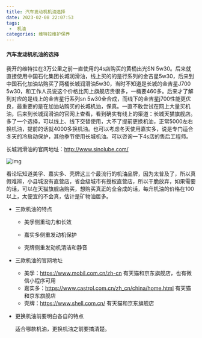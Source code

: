 ```yaml
---
title: 汽车发动机机油选择
date: 2023-02-08 22:07:53
tags:
 -  机油
categories: 维特拉维护保养
---
```


#### 汽车发动机机油的选择

我开的维特拉在3万公里之前一直使用的4s店购买的黄桶出光SN  5w30。后来就直接使用中国石化集团长城润滑油，线上买的的是行系列的金吉星5w30，后来到中国石化加油站购买了两桶长城润滑油5w30，当时不知道是长城的金吉星J700  5w30，和工作人员说这个价格比网上旗舰店贵很多，一桶要460多。后来才了解到对应的是线上的金吉星行系列sn  5w30全合成，而线下的金吉星j700性能更优良，最重要的是在加油站购买的长城机油，保真。一直不敢尝试在网上大量买机油，后来到长城润滑油的官网上查看，看到确实有线上的渠道：长城天猫旗舰店。多了一个选择，可以线上、线下交替使用，大不了提前更换机油，正常5000左右换机油，提前的话就4000多换机油。也可以考虑冬天使用嘉实多，说是专门适合冬天的冷启动保护，其他季节使用长城机油。可以咨询一下4s店的售后工程师。

<!--more-->

长城润滑油的官网地址：http://www.sinolube.com/

![img](/images/vitara/机油厂商/长城润滑油.png)

看论坛知道美孚、嘉实多、壳牌这三个最流行的机油品牌，因为太普及了，所以真假难辨，小县城没有直营店，省会级城市有授权直营店，所以干脆放弃，如果需要的话，可以在天猫旗舰店购买，想购买真正的全合成的话，每升机油的价格在100以上，太便宜的不会真，估计是矿物油居多。

* 三款机油的特点

  * 美孚侧重动力和长效
  * 嘉实多侧重发动机保护

  * 壳牌侧重发动机清洁和静音

* 三款机油的官网地址
  * 美孚：https://www.mobil.com.cn/zh-cn  有天猫和京东旗舰店，也有微信小程序可用
  * 嘉实多：https://www.castrol.com.cn/zh_cn/china/home.html   有天猫和京东旗舰店
  * 壳牌：https://www.shell.com.cn/   有天猫和京东旗舰店

* 更换机油前要明白各自的特点

  适合哪款机油，更换机油之前要搞清楚。
